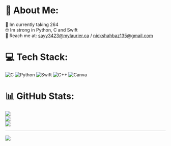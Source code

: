 # 💫 About Me:
🩼 Im currently taking 264                                                                                                                                     
🤓 Im strong in Python, C and Swift                                                                                                                            
📩 Reach me at: sayy3423@mylaurier.ca / nickshahbaz135@gmail.com


# 💻 Tech Stack:
![C](https://img.shields.io/badge/c-%2300599C.svg?style=for-the-badge&logo=c&logoColor=white) ![Python](https://img.shields.io/badge/python-3670A0?style=for-the-badge&logo=python&logoColor=ffdd54) ![Swift](https://img.shields.io/badge/swift-F54A2A?style=for-the-badge&logo=swift&logoColor=white) ![C++](https://img.shields.io/badge/c++-%2300599C.svg?style=for-the-badge&logo=c%2B%2B&logoColor=white) ![Canva](https://img.shields.io/badge/Canva-%2300C4CC.svg?style=for-the-badge&logo=Canva&logoColor=white)
# 📊 GitHub Stats:
![](https://github-readme-stats.vercel.app/api?username=BoomBoom135&theme=blue_navy&hide_border=false&include_all_commits=false&count_private=false)<br/>
![](https://github-readme-streak-stats.herokuapp.com/?user=BoomBoom135&theme=blue_navy&hide_border=false)<br/>
![](https://github-readme-stats.vercel.app/api/top-langs/?username=BoomBoom135&theme=blue_navy&hide_border=false&include_all_commits=false&count_private=false&layout=compact)

---
[![](https://visitcount.itsvg.in/api?id=BoomBoom135&icon=0&color=0)](https://visitcount.itsvg.in)

<!-- Proudly created with GPRM ( https://gprm.itsvg.in ) -->
